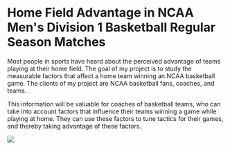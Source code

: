 # Home Field Advantage in NCAA Men's Division 1 Basketball Regular Season Matches

Most people in sports have heard about the perceived advantage of teams playing at their home field. 
The goal of my project is to study the measurable factors that affect a home team winning an NCAA basketball game.
The clients of my project are NCAA basketball fans, coaches, and teams. 

This information will be valuable for coaches of  basketball teams, who can take into account factors that influence their teams winning a game while playing at home. They can use these factors to tune tactics for their games, and thereby taking  advantage of these factors.

![](Image/NCAA%20Mens%20Basketball.png)
